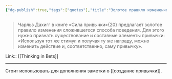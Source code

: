 ```yaml
---
{"dg-publish":true,"tags":["quotes"],"title":"Золотое правило изменения сложившегося способа поведения","date":"2022-06-05T16:09:50+03:00","modified_at":"2022-06-14T19:49:42+03:00","permalink":"/quotes/202206051609/","dgHomeLink":false,"dgPassFrontmatter":true}
---
```



> Чарльз Дахигг в книге «Сила привычки»{20} предлагает золотое правило изменения сложившегося способа поведения. Для этого нужно признать существование и составные элементы привычки: «Используя тот же стимул и получая ту же награду, можно изменить действие и, соответственно, саму привычку».

Link:: [[Thinking in Bets]]

---

Стоит использовать для дополнения заметки о [[создание привычки]].
